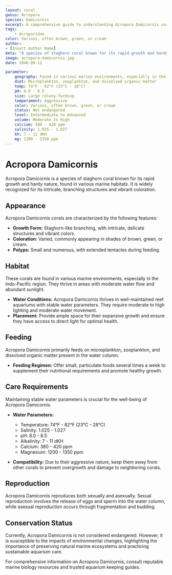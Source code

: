 ```yaml
---
layout: coral
genus: Acropora
species: Damicornis
excerpt: A comprehensive guide to understanding Acropora Damicornis corals, their habitat, care requirements, and conservation status.
tags:
    - Acroporidae
color: Various, often brown, green, or cream
author:
- [Insert Author Name]
meta: "A species of staghorn coral known for its rapid growth and hardy nature, found in various marine habitats."
image: acropora-damicornis.jpg
date: 1846-09-12

parameter:
    geography: Found in various marine environments, especially in the Indo-Pacific region
    diet: Microplankton, zooplankton, and dissolved organic matter
    temp: 74°F - 82°F (23°C - 28°C)
    pH: 8.0 - 8.5
    size: Large colony-forming
    temperament: Aggressive
    color: Various, often brown, green, or cream
    status: Not endangered
    level: Intermediate to Advanced
    volume: Moderate to High
    calcium: 380 - 420 ppm
    salinity: 1.025 - 1.027
    kh: 7 - 11 dKH
    mg: 1200 - 1350 ppm
---
```


# Acropora Damicornis

Acropora Damicornis is a species of staghorn coral known for its rapid growth and hardy nature, found in various marine habitats. It is widely recognized for its intricate, branching structures and vibrant coloration.

## Appearance

Acropora Damicornis corals are characterized by the following features:

- **Growth Form:** Staghorn-like branching, with intricate, delicate structures and vibrant colors.
- **Coloration:** Varied, commonly appearing in shades of brown, green, or cream.
- **Polyps:** Small and numerous, with extended tentacles during feeding.

## Habitat

These corals are found in various marine environments, especially in the Indo-Pacific region. They thrive in areas with moderate water flow and abundant sunlight.

- **Water Conditions:** Acropora Damicornis thrives in well-maintained reef aquariums with stable water parameters. They require moderate to high lighting and moderate water movement.
- **Placement:** Provide ample space for their expansive growth and ensure they have access to direct light for optimal health.

## Feeding

Acropora Damicornis primarily feeds on microplankton, zooplankton, and dissolved organic matter present in the water column.

- **Feeding Regimen:** Offer small, particulate foods several times a week to supplement their nutritional requirements and promote healthy growth.

## Care Requirements

Maintaining stable water parameters is crucial for the well-being of Acropora Damicornis.

- **Water Parameters:**
  - Temperature: 74°F - 82°F (23°C - 28°C)
  - Salinity: 1.025 - 1.027
  - pH: 8.0 - 8.5
  - Alkalinity: 7 - 11 dKH
  - Calcium: 380 - 420 ppm
  - Magnesium: 1200 - 1350 ppm

- **Compatibility:** Due to their aggressive nature, keep them away from other corals to prevent overgrowth and damage to neighboring corals.

## Reproduction

Acropora Damicornis reproduces both sexually and asexually. Sexual reproduction involves the release of eggs and sperm into the water column, while asexual reproduction occurs through fragmentation and budding.

## Conservation Status

Currently, Acropora Damicornis is not considered endangered. However, it is susceptible to the impacts of environmental changes, highlighting the importance of preserving natural marine ecosystems and practicing sustainable aquarium care.

For comprehensive information on Acropora Damicornis, consult reputable marine biology resources and trusted aquarium keeping guides.
